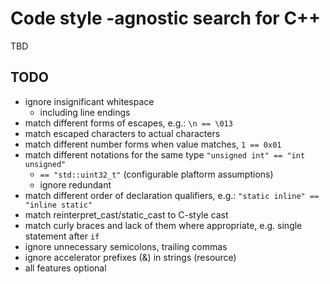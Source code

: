 # Code style -agnostic search for C++

TBD

## TODO

* ignore insignificant whitespace
   * including line endings
* match different forms of escapes, e.g.: `\n == \013`
* match escaped characters to actual characters
* match different number forms when value matches, `1 == 0x01`
* match different notations for the same type `"unsigned int" == "int unsigned"`
   * `== "std::uint32_t"` (configurable plaftorm assumptions)
   * ignore redundant
* match different order of declaration qualifiers, e.g.: `"static inline" == "inline static"`
* match reinterpret_cast/static_cast to C-style cast
* match curly braces and lack of them where appropriate, e.g. single statement after `if`
* ignore unnecessary semicolons, trailing commas
* ignore accelerator prefixes (&) in strings (resource)
* all features optional
